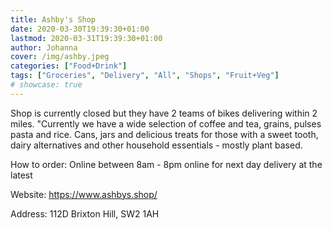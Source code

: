 ```yaml
---
title: Ashby's Shop
date: 2020-03-30T19:39:30+01:00
lastmod: 2020-03-31T19:39:30+01:00
author: Johanna
cover: /img/ashby.jpeg
categories: ["Food+Drink"]
tags: ["Groceries", "Delivery", "All", "Shops", "Fruit+Veg"]
# showcase: true
---
```


Shop is currently closed but they have 2 teams of bikes delivering within 2 miles. "Currently we have a wide selection of coffee and tea, grains, pulses pasta and rice. Cans, jars and delicious treats for those with a sweet tooth, dairy alternatives and other household essentials - mostly plant based.

How to order: Online between 8am - 8pm online for next day delivery at the latest

Website: <https://www.ashbys.shop/>

Address: 112D Brixton Hill, SW2 1AH
